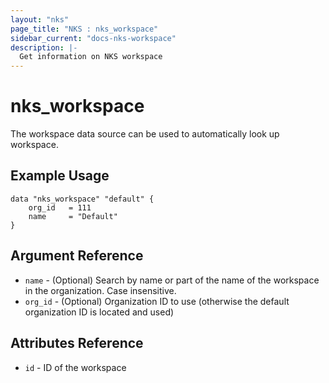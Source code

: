 ```yaml
---
layout: "nks"
page_title: "NKS : nks_workspace"
sidebar_current: "docs-nks-workspace"
description: |-
  Get information on NKS workspace
---
```


# nks\_workspace

The workspace data source can be used to automatically look up workspace.

## Example Usage

```hcl
data "nks_workspace" "default" {
    org_id   = 111
    name     = "Default"
}

```

## Argument Reference

 * `name` - (Optional) Search by name or part of the name of the workspace in the organization. Case insensitive.
 * `org_id` - (Optional) Organization ID to use (otherwise the default organization ID is located and used)

## Attributes Reference

 * `id` - ID of the workspace
 